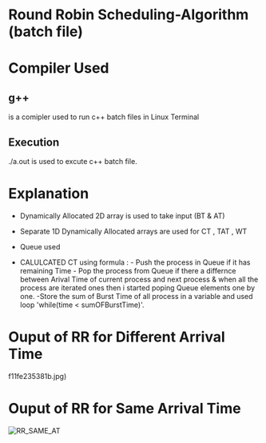 
# Round Robin Scheduling-Algorithm (batch file)


 # Compiler Used
 <h2>g++</h2> is a comipler used to run c++ batch files in Linux Terminal 
 <h2> Execution</h2>
   ./a.out is used to excute c++ batch file.
 
 # Explanation
 - Dynamically Allocated 2D array is used to take input (BT & AT)
 - Separate 1D Dynamically Allocated  arrays are used for  CT , TAT , WT 
 - Queue used
 
 
 - CALULCATED CT using formula :
        -  Push the process in Queue if it has remaining Time
        -  Pop the process from Queue if there a differnce between Arival Time of current process  and next process & when all the process are iterated ones then i started poping Queue elements one by one.
        -Store the sum of Burst Time of all process in a variable and used loop 'while(time < sumOFBurstTime)'.

# Ouput of RR for Different Arrival Time
f11fe235381b.jpg)
# Ouput of RR for Same Arrival Time
![RR_SAME_AT](https://user-images.githubusercontent.com/91987110/209600828-07072bd2-7cb8-4dca-8b4d-11b6d4f3b914.jpg)
